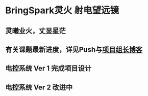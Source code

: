# BringSpark灵火 射电望远镜

## 灵曦业火，丈显星茫
## 有关课题最新进度，详见Push与[项目组长博客](https://www.xiaxinzhe.cn)
## 电控系统 Ver 1 完成项目设计
## 电控系统 Ver 2 改进中